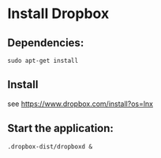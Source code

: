 Install Dropbox
================

Dependencies:
-------------

    sudo apt-get install 

Install
--------

see <https://www.dropbox.com/install?os=lnx>



Start the application: 
----------------------

    .dropbox-dist/dropboxd &
